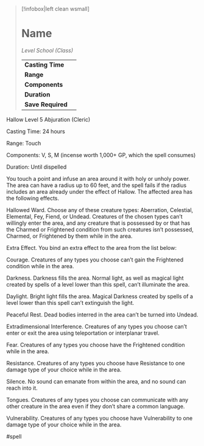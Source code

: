 > [!infobox|left clean wsmall]
> # Name
> *Level School (Class)*
> 
> | | |
> | - | - |
> | **Casting Time** | |
> | **Range** | |
> | **Components** | |
> | **Duration** | |
> | **Save Required** | |

Hallow
Level 5 Abjuration (Cleric)

Casting Time: 24 hours

Range: Touch

Components: V, S, M (incense worth 1,000+ GP, which the spell consumes)

Duration: Until dispelled

You touch a point and infuse an area around it with holy or unholy power. The area can have a radius up to 60 feet, and the spell fails if the radius includes an area already under the effect of Hallow. The affected area has the following effects.

Hallowed Ward. Choose any of these creature types: Aberration, Celestial, Elemental, Fey, Fiend, or Undead. Creatures of the chosen types can’t willingly enter the area, and any creature that is possessed by or that has the Charmed or Frightened condition from such creatures isn’t possessed, Charmed, or Frightened by them while in the area.

Extra Effect. You bind an extra effect to the area from the list below:

Courage. Creatures of any types you choose can’t gain the Frightened condition while in the area.

Darkness. Darkness fills the area. Normal light, as well as magical light created by spells of a level lower than this spell, can’t illuminate the area.

Daylight. Bright light fills the area. Magical Darkness created by spells of a level lower than this spell can’t extinguish the light.

Peaceful Rest. Dead bodies interred in the area can’t be turned into Undead.

Extradimensional Interference. Creatures of any types you choose can’t enter or exit the area using teleportation or interplanar travel.

Fear. Creatures of any types you choose have the Frightened condition while in the area.

Resistance. Creatures of any types you choose have Resistance to one damage type of your choice while in the area.

Silence. No sound can emanate from within the area, and no sound can reach into it.

Tongues. Creatures of any types you choose can communicate with any other creature in the area even if they don’t share a common language.

Vulnerability. Creatures of any types you choose have Vulnerability to one damage type of your choice while in the area.

#spell